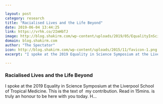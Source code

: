 ```yaml
---

layout: post
category: research
title: "Racialised Lives and the Life Beyond"
date: 2019-06-04 13:44:25
link: https://vrhk.co/2ImHbTJ
image: http://blog.shakirm.com/wp-content/uploads/2019/05/EqualityInScience-Liverpool-cover.001.jpeg
domain: blog.shakirm.com
author: "The Spectator"
icon: http://blog.shakirm.com/wp-content/uploads/2015/11/favicon-1.png
excerpt: "I spoke at the 2019 Equality in Science Symposium at the Liverpool School of Tropical Medicine. This is the text of  my contribution. Read in 15mins. is truly an honour to be here with you today. H…"

---
```


### Racialised Lives and the Life Beyond

I spoke at the 2019 Equality in Science Symposium at the Liverpool School of Tropical Medicine. This is the text of  my contribution. Read in 15mins. is truly an honour to be here with you today. H…